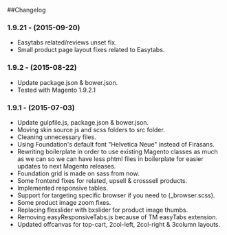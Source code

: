##Changelog

### 1.9.21 - (2015-09-20)
 - Easytabs related/reviews unset fix. 
 - Small product page layout fixes related to Easytabs.

### 1.9.2 - (2015-08-22)
 - Update package.json & bower.json.
 - Tested with Magento 1.9.2.1

### 1.9.1 - (2015-07-03)
 - Update gulpfile.js, package.json & bower.json.
 - Moving skin source js and scss folders to src folder.
 - Cleaning unnecessary files.
 - Using Foundation's default font "Helvetica Neue" instead of Firasans.
 - Rewriting boilerplate in order to use existing Magento classes as much as we can so we can have less phtml files in boilerplate for easier updates to next Magento releases. 
 - Foundation grid is made on sass from now. 
 - Some frontend fixes for related, upsell & crosssell products.
 - Implemented responsive tables.
 - Support for targeting specific browser if you need to (_browser.scss).
 - Some product image zoom fixes.
 - Replacing flexslider with bxslider for product image thumbs.
 - Removing easyResponsiveTabs.js because of TM easyTabs extension.
 - Updated offcanvas for top-cart, 2col-left, 2col-right & 3column layouts.